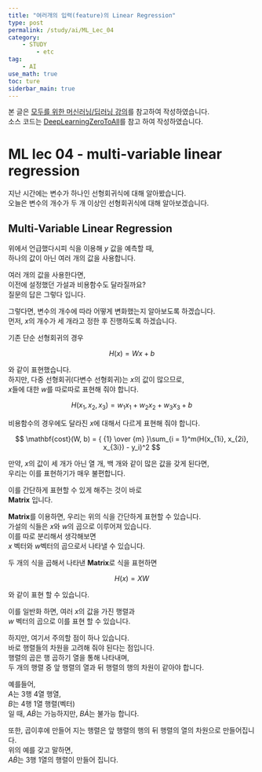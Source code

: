 ```yaml
---
title: "여러개의 입력(feature)의 Linear Regression"
type: post
permalink: /study/ai/ML_Lec_04
category: 
    - STUDY
        - etc
tag:
    - AI
use_math: true
toc: ture
siderbar_main: true
---
```

본 글은 [모두를 위한 머신러닝/딥러닝 강의](https://hunkim.github.io/ml/)를 참고하여 작성하였습니다.  
소스 코드는 [DeepLearningZeroToAll](https://github.com/hunkim/DeepLearningZeroToAll)를 참고 하여 작성하였습니다.

# ML lec 04 - multi-variable linear regression
지난 시간에는 변수가 하나인 선형회귀식에 대해 알아봤습니다.  
오늘은 변수의 개수가 두 개 이상인 선형회귀식에 대해 알아보겠습니다.  

## Multi-Variable Linear Regression
위에서 언급했다시피 식을 이용해 $y$ 값을 예측할 때,  
하나의 값이 아닌 여러 개의 값을 사용합니다.  

여러 개의 값을 사용한다면,  
이전에 설정했던 가설과 비용함수도 달라질까요?  
질문의 답은 그렇다 입니다.  

그렇다면, 변수의 개수에 따라 어떻게 변화했는지 알아보도록 하겠습니다.  
먼저, $x$의 개수가 세 개라고 정한 후 진행하도록 하겠습니다.  

기존 단순 선형회귀의 경우  

$$ H(x) = Wx + b $$

와 같이 표현했습니다.  
하지만, 다중 선형회귀(다변수 선형회귀)는 $x$의 값이 많으므로,  
$x$들에 대한 $w$를 따로따로 표현해 줘야 합니다.  

$$ H(x_1, x_2, x_3) = w_1x_1 + w_2x_2 + w_3x_3 + b  $$

비용함수의 경우에도 달라진 $x$에 대해서 다르게 표현해 줘야 합니다.  

$$ \mathbf{cost}(W, b) = { {1} \over {m} }\sum_{i = 1}^m(H(x_{1i}, x_{2i}, x_{3i}) - y_i)^2 $$

만약, $x$의 값이 세 개가 아닌 열 개, 백 개와 같이 많은 값을 갖게 된다면,  
우리는 이를 표현하기가 매우 불편합니다.  

이를 간단하게 표현할 수 있게 해주는 것이 바로  
**Matrix** 입니다.  

**Matrix**를 이용하면, 우리는 위의 식을 간단하게 표현할 수 있습니다.  
가설의 식들은 $x$와 $w$의 곱으로 이루어져 있습니다.  
이를 따로 분리해서 생각해보면  
$x$ 벡터와 $w$벡터의 곱으로서 나타낼 수 있습니다.  

두 개의 식을 곱해서 나타낸 **Matrix**로 식을 표현하면  

$$ H(x) = XW $$

와 같이 표현 할 수 있습니다.  

이를 일반화 하면, 여러 $x$의 값을 가진 행렬과  
$w$ 벡터의 곱으로 이를 표현 할 수 있습니다.  

하지만, 여기서 주의할 점이 하나 있습니다.  
바로 행렬들의 차원을 고려해 줘야 된다는 점입니다.  
행렬의 곱은 행 곱하기 열을 통해 나타내며,  
두 개의 행렬 중 앞 행렬의 열과 뒤 행렬의 행의 차원이 같아야 합니다.  

예를들어,  
$A$는 3행 4열 행열,    
$B$는 4행 1열 행렬(벡터)  
일 때, $A \dot B$는 가능하지만, $B \dot A$는 불가능 합니다.  

또한, 곱이후에 만들어 지는 행렬은 앞 행렬의 행의 뒤 행렬의 열의 차원으로 만들어집니다.  
위의 예를 갖고 말하면,  
$A \dot B$는 3행 1열의 행렬이 만들어 집니다.